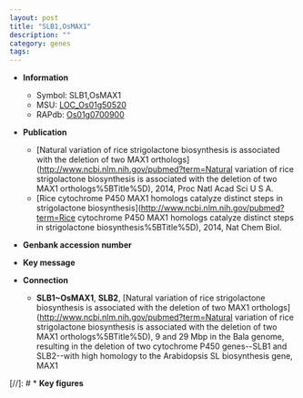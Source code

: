 ```yaml
---
layout: post
title: "SLB1,OsMAX1"
description: ""
category: genes
tags: 
---
```


* **Information**  
    + Symbol: SLB1,OsMAX1  
    + MSU: [LOC_Os01g50520](http://rice.plantbiology.msu.edu/cgi-bin/ORF_infopage.cgi?orf=LOC_Os01g50520)  
    + RAPdb: [Os01g0700900](http://rapdb.dna.affrc.go.jp/viewer/gbrowse_details/irgsp1?name=Os01g0700900)  

* **Publication**  
    + [Natural variation of rice strigolactone biosynthesis is associated with the deletion of two MAX1 orthologs](http://www.ncbi.nlm.nih.gov/pubmed?term=Natural variation of rice strigolactone biosynthesis is associated with the deletion of two MAX1 orthologs%5BTitle%5D), 2014, Proc Natl Acad Sci U S A.
    + [Rice cytochrome P450 MAX1 homologs catalyze distinct steps in strigolactone biosynthesis](http://www.ncbi.nlm.nih.gov/pubmed?term=Rice cytochrome P450 MAX1 homologs catalyze distinct steps in strigolactone biosynthesis%5BTitle%5D), 2014, Nat Chem Biol.

* **Genbank accession number**  

* **Key message**  

* **Connection**  
    + __SLB1~OsMAX1__, __SLB2__, [Natural variation of rice strigolactone biosynthesis is associated with the deletion of two MAX1 orthologs](http://www.ncbi.nlm.nih.gov/pubmed?term=Natural variation of rice strigolactone biosynthesis is associated with the deletion of two MAX1 orthologs%5BTitle%5D), 9 and 29 Mbp in the Bala genome, resulting in the deletion of two cytochrome P450 genes--SLB1 and SLB2--with high homology to the Arabidopsis SL biosynthesis gene, MAX1

[//]: # * **Key figures**  


